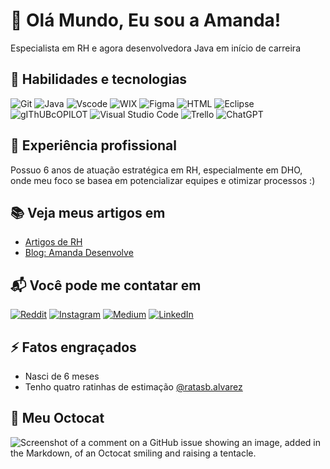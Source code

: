 <h1>👋 Olá Mundo, Eu sou a Amanda!</h1>
Especialista em RH e agora desenvolvedora Java em início de carreira

## 🔧 Habilidades e tecnologias
![Git](https://img.shields.io/badge/GIT-E44C30?style=for-the-badge&logo=git&logoColor=white) ![Java](https://img.shields.io/badge/java-%23ED8B00.svg?style=for-the-badge&logo=openjdk&logoColor=white) ![Vscode](https://img.shields.io/badge/Vscode-007ACC?style=for-the-badge&logo=visual-studio-code&logoColor=white) ![WIX](	https://img.shields.io/badge/Wix-000?style=for-the-badge&logo=wix&logoColor=white) ![Figma](https://img.shields.io/badge/Figma-696969?style=for-the-badge&logo=figma&logoColor=figma) ![HTML](https://img.shields.io/badge/HTML5-E34F26?style=for-the-badge&logo=html5&logoColor=white) ![Eclipse](https://img.shields.io/badge/Eclipse-2C2255?style=for-the-badge&logo=eclipse&logoColor=white)  ![gIThUBcOPILOT](https://img.shields.io/badge/github%20copilot-000000?style=for-the-badge&logo=githubcopilot&logoColor=white) ![Visual Studio Code](https://img.shields.io/badge/Visual_Studio_Code-0078D4?style=for-the-badge&logo=visual%20studio%20code&logoColor=white) ![Trello](https://img.shields.io/badge/Trello-0052CC?style=for-the-badge&logo=trello&logoColor=white) 	![ChatGPT](https://img.shields.io/badge/ChatGPT-74aa9c?style=for-the-badge&logo=openai&logoColor=white)

## 💼 Experiência profissional
Possuo 6 anos de atuação estratégica em RH, especialmente em DHO, onde meu foco se basea em potencializar equipes e otimizar processos :)

## 📚 Veja meus artigos em
- [Artigos de RH](https://www.linkedin.com/in/amandarbelo/)
- [Blog: Amanda Desenvolve](https://amandadesenvolve.blogspot.com/)

## 📬 Você pode me contatar em 
[![Reddit](https://img.shields.io/badge/Reddit-000?style=for-the-badge&logo=reddit&logoColor=FF4500)]([https://www.reddit.com/u/SEUUSERNAME](https://www.reddit.com/user/Vast_Belt8086/)) [![Instagram](https://img.shields.io/badge/-Instagram-%23E4405F?style=for-the-badge&logo=instagram&logoColor=white)]( https://www.instagram.com/ambelooo/) [![Medium](https://img.shields.io/badge/-Medium-%23000000?style=for-the-badge&logo=medium&logoColor=white)](https://medium.com/@amandarosaabelo) [![LinkedIn](https://img.shields.io/badge/LinkedIn-0077B5?style=for-the-badge&logo=linkedin&logoColor=white)]( https://www.linkedin.com/in/amandarosab/)

## ⚡ Fatos engraçados
- Nasci de 6 meses
- Tenho quatro ratinhas de estimação [@ratasb.alvarez](https://www.instagram.com/ratasb.alvarez/)

## 🐙 Meu Octocat
![Screenshot of a comment on a GitHub issue showing an image, added in the Markdown, of an Octocat smiling and raising a tentacle.]( https://blogger.googleusercontent.com/img/b/R29vZ2xl/AVvXsEh2GMxoY9E6aXBx7m-8H5gtjRTphovQo3foyChsvRwyY51sYfNlHEPEWHrr2NG21AzdwmJhy-gZ8tdigleKgk5FRWlEvGhAoebsNPOqtivMB-pdcKjf2eS1DWODrsTk9VWBwykt5sSawtL2oBEA1siRdbSfpJsWj2INrddVeHioO-qshNKkfEwFGBsQw2k/w640-h640/octocat-1726103613054.png)
